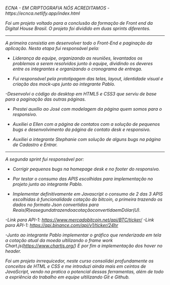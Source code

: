 </h1><em> ECNA - EM CRIPTOGRAFIA NÓS ACREDITAMOS - https://ecnca.netlify.app/index.html<em></h1>

Foi um projeto voltado para a conclusão da formação de Front end da Digital House Brasil. O projeto foi dividido em duas sprints diferentes.

------------------------------------------------------------

A primeira consistia em desenvolver todo o Front-End e paginação da aplicação. Nesta etapa fui responsável pela: 

- Liderança da equipe, organizando as reuniões, levantados os problemas a serem resolvidos junto à equipe, dividindo os deveres entre os integrantes e organizando o cronograma de entrega.

- Fui responsável pela prototipagem das telas, layout, identidade visual e criação dos mock-ups junto ao integrante Pablo.

-Desenvolvi o código do desktop em HTML5 e CSS3  que serviu de base para a paginação das outras páginas.

- Prestei auxílio ao José com modelagem da página quem somos para o responsivo.

- Auxiliei a Ellen com a página de contatos com a solução de pequenos bugs e desenvolvimento da página de contato desk e responsivo.

- Auxiliei a integrante Stephanie com solução de alguns bugs na página de Cadastro e Entrar.

---------------------------------------------------------------

A segunda sprint fui responsável por:

- Corrigir pequenos bugs na homepage desk e no footer do responsivo.

- Por testar o consumo das APIS escolhidas para implementação no projeto junto ao integrante Pablo.

- Implementar definitivamente  em Javascript o consumo de 2 das 3 APIS escolhidas à funcionalidade cotação do bitcoin, a primeira trazendo os dados no formato Json convertidos para Reais(R$) e a segunda trazendo a cotação convertida em  Dólar(U$).

-Link para API-1: https://www.mercadobitcoin.net/api/BTC/ticker/
-Link para API-1: https://api.binance.com/api/v1/ticker/24hr

-Junto ao integrante Pablo implementar o gráfico que renderizada em tela a cotação atual da moeda ultilizando o frame work Chart.js(https://www.chartjs.org/)
E por fim a implementação dos hover no header.

Foi um projeto inrrequicedor, neste curso consolidei profundamente os conceitos de HTML e CSS e me introduzi ainda mais em ceintos de JavaScript, vendo na pratica o potencial dessas ferramentas, além de todo a expriência do trabalho em equipe ultilizando Git e Github.
